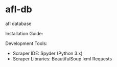 # afl-db
afl database


Installation Guide:

Development Tools:
- Scraper IDE:
	Spyder (Python 3.x)
- Scraper Libraries:
	BeautifulSoup
	lxml
	Requests